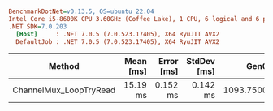 ``` ini

BenchmarkDotNet=v0.13.5, OS=ubuntu 22.04
Intel Core i5-8600K CPU 3.60GHz (Coffee Lake), 1 CPU, 6 logical and 6 physical cores
.NET SDK=7.0.203
  [Host]     : .NET 7.0.5 (7.0.523.17405), X64 RyuJIT AVX2
  DefaultJob : .NET 7.0.5 (7.0.523.17405), X64 RyuJIT AVX2


```
|                 Method | Mean [ms] | Error [ms] | StdDev [ms] |      Gen0 |     Gen1 |     Gen2 | Allocated [B] |
|----------------------- |----------:|-----------:|------------:|----------:|---------:|---------:|--------------:|
| ChannelMux_LoopTryRead |  15.19 ms |   0.152 ms |    0.142 ms | 1093.7500 | 406.2500 | 312.5000 |     5334845 B |
